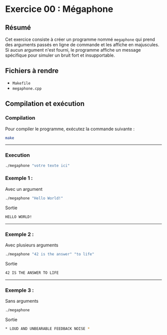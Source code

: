 # Exercice 00 : Mégaphone

## Résumé
Cet exercice consiste à créer un programme nommé `megaphone` qui prend des arguments passés en ligne de commande et les affiche en majuscules. Si aucun argument n'est fourni, le programme affiche un message spécifique pour simuler un bruit fort et insupportable.

## Fichiers à rendre
- `Makefile`
- `megaphone.cpp`

## Compilation et exécution

### Compilation
Pour compiler le programme, exécutez la commande suivante :
```bash
make
```
---
### Execution
```bash
./megaphone "votre texte ici"
```

### Exemple 1 :
Avec un argument
```bash
./megaphone "Hello World!"
```

Sortie
```bash
HELLO WORLD!
```
---
### Exemple 2 :
Avec plusieurs arguments
```bash
./megaphone "42 is the answer" "to life"
```

Sortie
```bash
42 IS THE ANSWER TO LIFE
```
---
### Exemple 3 :
Sans arguments
```bash
./megaphone
```

Sortie
```bash
* LOUD AND UNBEARABLE FEEDBACK NOISE *
```


